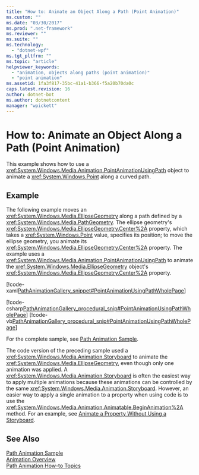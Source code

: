 ```yaml
---
title: "How to: Animate an Object Along a Path (Point Animation)"
ms.custom: ""
ms.date: "03/30/2017"
ms.prod: ".net-framework"
ms.reviewer: ""
ms.suite: ""
ms.technology: 
  - "dotnet-wpf"
ms.tgt_pltfrm: ""
ms.topic: "article"
helpviewer_keywords: 
  - "animation, objects along paths (point animation)"
  - "point animation"
ms.assetid: 1fa3f817-35bc-41a1-b366-f5a20b70da0c
caps.latest.revision: 16
author: dotnet-bot
ms.author: dotnetcontent
manager: "wpickett"
---
```

# How to: Animate an Object Along a Path (Point Animation)
This example shows how to use a              <xref:System.Windows.Media.Animation.PointAnimationUsingPath> object to animate a              <xref:System.Windows.Point> along a curved path.  
  
## Example  
 The following example moves an                      <xref:System.Windows.Media.EllipseGeometry> along a path defined by a                      <xref:System.Windows.Media.PathGeometry>. The ellipse geometry's                      <xref:System.Windows.Media.EllipseGeometry.Center%2A> property, which takes a                      <xref:System.Windows.Point> value, specifies its position; to move the ellipse geometry, you animate its                      <xref:System.Windows.Media.EllipseGeometry.Center%2A> property. The example uses a                      <xref:System.Windows.Media.Animation.PointAnimationUsingPath> to animate the                      <xref:System.Windows.Media.EllipseGeometry> object's                      <xref:System.Windows.Media.EllipseGeometry.Center%2A> property.  
  
 [!code-xaml[PathAnimationGallery_snippet#PointAnimationUsingPathWholePage](../../../../samples/snippets/csharp/VS_Snippets_Wpf/PathAnimationGallery_snippet/CS/pointanimationusingpathexample.xaml#pointanimationusingpathwholepage)]  
  
 [!code-csharp[PathAnimationGallery_procedural_snip#PointAnimationUsingPathWholePage](../../../../samples/snippets/csharp/VS_Snippets_Wpf/PathAnimationGallery_procedural_snip/CSharp/PointAnimationUsingPathExample.cs#pointanimationusingpathwholepage)]
 [!code-vb[PathAnimationGallery_procedural_snip#PointAnimationUsingPathWholePage](../../../../samples/snippets/visualbasic/VS_Snippets_Wpf/PathAnimationGallery_procedural_snip/VisualBasic/PointAnimationUsingPathExample.vb#pointanimationusingpathwholepage)]  
  
 For the complete sample, see                      [Path Animation Sample](http://go.microsoft.com/fwlink/?LinkID=160028).  
  
 The code version of the preceding sample used a                      <xref:System.Windows.Media.Animation.Storyboard> to animate the                      <xref:System.Windows.Media.EllipseGeometry>, even though only one animation was applied. A                      <xref:System.Windows.Media.Animation.Storyboard> is often the easiest way to apply multiple animations because these animations can be controlled by the same                      <xref:System.Windows.Media.Animation.Storyboard>. However, an easier way to apply a single animation to a property when using code is to use the                      <xref:System.Windows.Media.Animation.Animatable.BeginAnimation%2A> method. For an example, see                      [Animate a Property Without Using a Storyboard](../../../../docs/framework/wpf/graphics-multimedia/how-to-animate-a-property-without-using-a-storyboard.md).  
  
## See Also  
 [Path Animation Sample](http://go.microsoft.com/fwlink/?LinkID=160028)   
 [Animation Overview](../../../../docs/framework/wpf/graphics-multimedia/animation-overview.md)   
 [Path Animation How-to Topics](../../../../docs/framework/wpf/graphics-multimedia/path-animation-how-to-topics.md)
